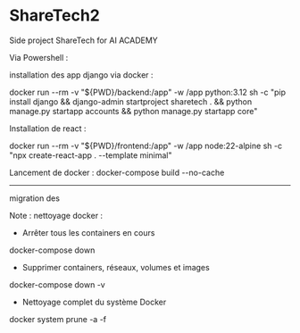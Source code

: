 # ShareTech2

Side project ShareTech for AI ACADEMY

Via Powershell :

installation des app django via docker :

docker run --rm -v "${PWD}/backend:/app" -w /app python:3.12 sh -c "pip install django && django-admin startproject sharetech . && python manage.py startapp accounts && python manage.py startapp core"

Installation de react :

docker run --rm -v "${PWD}/frontend:/app" -w /app node:22-alpine sh -c "npx create-react-app . --template minimal"

Lancement de docker :
docker-compose build --no-cache

---

migration des 

Note : nettoyage docker :

- Arrêter tous les containers en cours

docker-compose down

- Supprimer containers, réseaux, volumes et images

docker-compose down -v

- Nettoyage complet du système Docker

docker system prune -a -f
